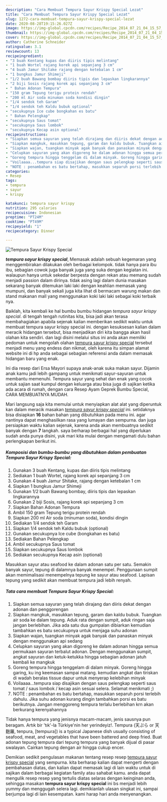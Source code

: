 ```yaml
---
description: "Cara Membuat Tempura Sayur Krispy Special Lezat"
title: "Cara Membuat Tempura Sayur Krispy Special Lezat"
slug: 1272-cara-membuat-tempura-sayur-krispy-special-lezat
date: 2020-08-28T19:15:26.027Z
image: https://img-global.cpcdn.com/recipes/Recipe_2014_07_21_04_15_57_137_d50778819f7486ba7b0a/751x532cq70/tempura-sayur-krispy-special-foto-resep-utama.jpg
thumbnail: https://img-global.cpcdn.com/recipes/Recipe_2014_07_21_04_15_57_137_d50778819f7486ba7b0a/751x532cq70/tempura-sayur-krispy-special-foto-resep-utama.jpg
cover: https://img-global.cpcdn.com/recipes/Recipe_2014_07_21_04_15_57_137_d50778819f7486ba7b0a/751x532cq70/tempura-sayur-krispy-special-foto-resep-utama.jpg
author: Catherine Schneider
ratingvalue: 3.1
reviewcount: 13
recipeingredient:
- "3 buah Kentang kupas dan diiris tipis melintang"
- "1 buah Wortel rajang korek api sepanjang 3 cm"
- "4 buah Jamur Shitake rajang dengan ketebalan 1 cm"
- "1 bungkus Jamur Shimeji"
- "1/2 buah Bawang bombay diiris tipis dan lepaskan lingkarannya"
- "2 biji Sosis rajang korek api sepanjang 3 cm"
- " Bahan Adonan Tempura"
- "150 gram Tepung terigu protein rendah"
- "200 ml Air soda minuman soda kondisi dingin"
- "1/4 sendok teh Garam"
- "1/4 sendok teh Kaldu bubuk optional"
- "secukupnya Ice cube bongkahan es batu"
- " Bahan Pelengkap"
- "secukupnya Saus tomat"
- "secukupnya Saus lombok"
- "secukupnya Kecap asin optional"
recipeinstructions:
- "Siapkan semua sayuran yang telah dirajang dan diiris dekat dengan adonan dan penggorengan"
- "Siapkan mangkuk, masukkan tepung, garam dan kaldu bubuk. Tuangkan air soda ke dalam tepung. Aduk rata dengan sumpit, aduk ringan saja jangan berlebihan. Jika ada satu dua gumpalan dibiarkan kemudian tambahkan es batu secukupnya untuk menjaga suhu adonan"
- "Siapkan wajan, tuangkan minyak agak banyak dan panaskan minyak dengan menggunakan api sedang"
- "Celupkan sayuran yang akan digoreng ke dalam adonan hingga semua permukaan sayuran terbalut adonan. Dengan menggunakan sumpit, angkat sayuran dan ketuk-ketukka hingga sebagian adonan jatuh kembali ke mangkuk"
- "Goreng tempura hingga tenggelam di dalam minyak. Goreng hingga garing, ku ing keemasan sampai matang. kemudian angkat dan tiriskan di wadah beralas tissue dapur untuk menyerap kelebihan minyak"
- "Voilaaaa...tempura siap disajikan dengan saus pelengkap seperti saus tomat / saus lombok / kecap asin sesuai selera. Selamat menikmati ;)"
- "NOTE : penambahan es batu bertahap, masukkan separuh porsi terlebih dahulu. Jika suhu adonan kurang dingin tambahkan porsi es batu berikutnya. Jangan menggoreng tempura terlalu berlebihan krn akan berkurang kerenyahannya"
categories:
- Resep
tags:
- tempura
- sayur
- krispy

katakunci: tempura sayur krispy 
nutrition: 295 calories
recipecuisine: Indonesian
preptime: "PT24M"
cooktime: "PT49M"
recipeyield: "1"
recipecategory: Dinner

---
```



![Tempura Sayur Krispy Special](https://img-global.cpcdn.com/recipes/Recipe_2014_07_21_04_15_57_137_d50778819f7486ba7b0a/751x532cq70/tempura-sayur-krispy-special-foto-resep-utama.jpg)

<b><i>tempura sayur krispy special</i></b>, Memasak adalah sebuah kegemaran yang menggembirakan dilakukan oleh berbagai kelompok. tidak hanya para ibu ibu, sebagian cowok juga banyak juga yang suka dengan kegiatan ini. walaupun hanya untuk sekedar berpesta dengan rekan atau memang sudah menjadi passion dalam dirinya. tidak asing lagi dalam dunia masakan sekarang banyak ditemukan laki laki dengan keahlian memasak yang mumpuni, dan banyak sekali juga kita lihat di bermacam warung makan dan stand makanan mall yang menggunakan koki laki laki sebagai koki terbaik nya.

Baiklah, kita kembali ke hal bumbu bumbu hidangan <i>tempura sayur krispy special</i>. di tengah tengah rutinitas kita, bisa jadi akan terasa membahagiakan apabila sejenak kalian memberikan sedikit waktu untuk membuat tempura sayur krispy special ini. dengan kesuksesan kalian dalam meracik hidangan tersebut, bisa menjadikan diri kita bangga akan hasil olahan kita sendiri. dan lagi disini melalui situs ini anda akan memiliki pedoman untuk mengolah olahan <u>tempura sayur krispy special</u> tersebut menjadi menu yang endess dan nikmat, oleh karena itu simpan alamat website ini di hp anda sebagai sebagian referensi anda dalam memasak hidangan baru yang enak.

Ini dia resep dari Ersa Mayori supaya anak-anak suka makan sayur. Dijamin anak kamu jadi lebih gampang untuk menikmati sayur-sayuran untuk membantu memenuhi. Tempura sayur yang sehat dan enak yang cocok untuk sajian saat kumpul dengan keluarga atau bisa juga di sajikan ketika ada acara di rumah, dengan cara Resep Ayam Geprek Bumbu Special, CARA MEMBUATNYA MUDAH.


Mari langsung saja kita memulai untuk menyiapkan alat alat yang diperuntuk kan dalam meracik masakan <u><i>tempura sayur krispy special</i></u> ini. setidaknya bisa disiapkan <b>16</b> bahan bahan yang dibutuhkan pada menu ini. agar nantinya dapat menghasilkan rasa yang lumayan dan sempurna. dan juga persiapkan waktu kalian sejenak, karena anda akan membuatnya sedikit banyak dengan <b>7</b> langkah. saya berharap berbagai hal yang diperlukan sudah anda punya disini, yuk mari kita mulai dengan mengamati dulu bahan perlengkapan berikut ini.

<!--inarticleads1-->

##### Komposisi dan bumbu-bumbu yang dibutuhkan dalam pembuatan Tempura Sayur Krispy Special:

1. Gunakan 3 buah Kentang, kupas dan diiris tipis melintang
1. Sediakan 1 buah Wortel, rajang korek api sepanjang 3 cm
1. Gunakan 4 buah Jamur Shitake, rajang dengan ketebalan 1 cm
1. Siapkan 1 bungkus Jamur Shimeji
1. Gunakan 1/2 buah Bawang bombay, diiris tipis dan lepaskan lingkarannya
1. Gunakan 2 biji Sosis, rajang korek api sepanjang 3 cm
1. Siapkan  Bahan Adonan Tempura
1. Ambil 150 gram Tepung terigu protein rendah
1. Siapkan 200 ml Air soda (minuman soda), kondisi dingin
1. Sediakan 1/4 sendok teh Garam
1. Siapkan 1/4 sendok teh Kaldu bubuk (optional)
1. Gunakan secukupnya Ice cube (bongkahan es batu)
1. Sediakan  Bahan Pelengkap
1. Ambil secukupnya Saus tomat
1. Siapkan secukupnya Saus lombok
1. Sediakan secukupnya Kecap asin (optional)


Masukkan sayur atau seafood ke dalam adonan satu per satu. Semakin banyak sayur, tepung di dalamnya banyak menempel. Penggunaan sumpit akan memimalisasi menempelnya tepung ke sayur atau seafood. Lapisan tepung yang sedikit akan membuat tempura jadi lebih renyah. 

<!--inarticleads2-->

##### Tata cara membuat Tempura Sayur Krispy Special:

1. Siapkan semua sayuran yang telah dirajang dan diiris dekat dengan adonan dan penggorengan
1. Siapkan mangkuk, masukkan tepung, garam dan kaldu bubuk. Tuangkan air soda ke dalam tepung. Aduk rata dengan sumpit, aduk ringan saja jangan berlebihan. Jika ada satu dua gumpalan dibiarkan kemudian tambahkan es batu secukupnya untuk menjaga suhu adonan
1. Siapkan wajan, tuangkan minyak agak banyak dan panaskan minyak dengan menggunakan api sedang
1. Celupkan sayuran yang akan digoreng ke dalam adonan hingga semua permukaan sayuran terbalut adonan. Dengan menggunakan sumpit, angkat sayuran dan ketuk-ketukka hingga sebagian adonan jatuh kembali ke mangkuk
1. Goreng tempura hingga tenggelam di dalam minyak. Goreng hingga garing, ku ing keemasan sampai matang. kemudian angkat dan tiriskan di wadah beralas tissue dapur untuk menyerap kelebihan minyak
1. Voilaaaa...tempura siap disajikan dengan saus pelengkap seperti saus tomat / saus lombok / kecap asin sesuai selera. Selamat menikmati ;)
1. NOTE : penambahan es batu bertahap, masukkan separuh porsi terlebih dahulu. Jika suhu adonan kurang dingin tambahkan porsi es batu berikutnya. Jangan menggoreng tempura terlalu berlebihan krn akan berkurang kerenyahannya


Tidak hanya tempura yang jenisnya macam-macam, jenis sausnya pun beragam. Artık bir &#39;tık&#39;-la Türkiye&#39;nin her yerindeyiz!. Tempura (天ぷら or 天麩羅, tenpura, [tempɯɾa]) is a typical Japanese dish usually consisting of seafood, meat, and vegetables that have been battered and deep fried. Buat adonan tepung tempura dari tepung tempura yang banyak dijual di pasar swalayan. Cairkan tepung dengan air hingga cukup encer. 

Demikian sedikit pengulasan makanan tentang resep resep <u>tempura sayur krispy special</u> yang sempurna. kita berharap kalian dapat mengerti dengan pembahasan diatas, dan kalian dapat memasak lagi di lain waktu untuk di sajikan dalam berbagai kegiatan family atau sahabat kamu. anda dapat mengulik resep resep yang tertulis diatas selaras dengan keinginan anda, sehingga masakan <b>tempura sayur krispy special</b> ini bs menjadi lebih yummy dan menggugah selera lagi. demikianlah ulasan singkat ini, sampai berjumpa lagi di lain kesempatan. kami harap hari anda menyenangkan.
